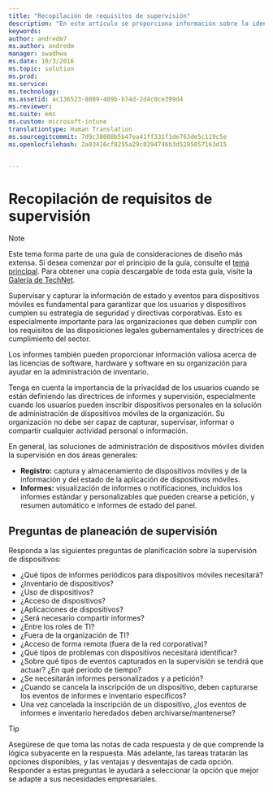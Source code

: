 ```yaml
---
title: "Recopilación de requisitos de supervisión"
description: "En este artículo se proporciona información sobre la identificación de las opciones de supervisión de la administración de dispositivos móviles a la hora de planear y diseñar una solución de administración de dispositivos móviles de Microsoft con Enterprise Mobility + Security."
keywords: 
author: andredm7
ms.author: andredm
manager: swadhwa
ms.date: 10/3/2016
ms.topic: solution
ms.prod: 
ms.service: 
ms.technology: 
ms.assetid: ac136523-8089-409b-b74d-2d4c0ce399d4
ms.reviewer: 
ms.suite: ems
ms.custom: microsoft-intune
translationtype: Human Translation
ms.sourcegitcommit: 7d9c38008b5b47ea41ff331f1de763de5c119c5e
ms.openlocfilehash: 2a03416cf8255a29c0394746b3d5285057163d15


---
```


# <a name="gather-monitoring-requirements"></a>Recopilación de requisitos de supervisión

>[!NOTE]
>Este tema forma parte de una guía de consideraciones de diseño más extensa. Si desea comenzar por el principio de la guía, consulte el [tema principal](mdm-design-considerations-guide.md). Para obtener una copia descargable de toda esta guía, visite la [Galería de TechNet](https://gallery.technet.microsoft.com/Mobile-Device-Management-7d401582).

Supervisar y capturar la información de estado y eventos para dispositivos móviles es fundamental para garantizar que los usuarios y dispositivos cumplen su estrategia de seguridad y directivas corporativas. Esto es especialmente importante para las organizaciones que deben cumplir con los requisitos de las disposiciones legales gubernamentales y directrices de cumplimiento del sector.

Los informes también pueden proporcionar información valiosa acerca de las licencias de software, hardware y software en su organización para ayudar en la administración de inventario. 

Tenga en cuenta la importancia de la privacidad de los usuarios cuando se están definiendo las directrices de informes y supervisión, especialmente cuando los usuarios pueden inscribir dispositivos personales en la solución de administración de dispositivos móviles de la organización. Su organización no debe ser capaz de capturar, supervisar, informar o compartir cualquier actividad personal o información.

En general, las soluciones de administración de dispositivos móviles dividen la supervisión en dos áreas generales:

- **Registro:** captura y almacenamiento de dispositivos móviles y de la información y del estado de la aplicación de dispositivos móviles.
- **Informes:** visualización de informes o notificaciones, incluidos los informes estándar y personalizables que pueden crearse a petición, y resumen automático e informes de estado del panel.

## <a name="monitoring-planning-questions"></a>Preguntas de planeación de supervisión

Responda a las siguientes preguntas de planificación sobre la supervisión de dispositivos:

- ¿Qué tipos de informes periódicos para dispositivos móviles necesitará?
 - ¿Inventario de dispositivos?
 - ¿Uso de dispositivos?
 - ¿Acceso de dispositivos?
 - ¿Aplicaciones de dispositivos?
- ¿Será necesario compartir informes?
 - ¿Entre los roles de TI?
 - ¿Fuera de la organización de TI?
 - ¿Acceso de forma remota (fuera de la red corporativa)?
- ¿Qué tipos de problemas con dispositivos necesitará identificar?
- ¿Sobre qué tipos de eventos capturados en la supervisión se tendrá que actuar? ¿En qué período de tiempo?
- ¿Se necesitarán informes personalizados y a petición?
- ¿Cuando se cancela la inscripción de un dispositivo, deben capturarse los eventos de informes e inventario específicos?
- Una vez cancelada la inscripción de un dispositivo, ¿los eventos de informes e inventario heredados deben archivarse/mantenerse?
 
>[!TIP]
>Asegúrese de que toma las notas de cada respuesta y de que comprende la lógica subyacente en la respuesta. Más adelante, las tareas tratarán las opciones disponibles, y las ventajas y desventajas de cada opción.  Responder a estas preguntas le ayudará a seleccionar la opción que mejor se adapte a sus necesidades empresariales.



<!--HONumber=Nov16_HO4-->


